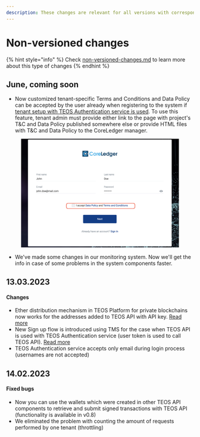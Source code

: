 ```yaml
---
description: These changes are relevant for all versions with corresponding functionality
---
```


# Non-versioned changes

{% hint style="info" %}
Check [non-versioned-changes.md](non-versioned-changes.md "mention") to learn more about this type of changes
{% endhint %}

## June, coming soon

* Now customized tenant-specific Terms and Conditions and Data Policy can be accepted by the user already when registering to the system if [tenant setup with TEOS Authentication service is used](../using-the-teos-api/architecture-note/tenant-setup-options.md#using-teos-api-with-the-user-access-token). To use this feature, tenant admin must provide either link to the page with project's T\&C and Data Policy published somewhere else or provide HTML files with T\&C and Data Policy to the CoreLedger manager.&#x20;

<figure><img src="../.gitbook/assets/Screenshot 2023-05-23 at 14.27.55.png" alt=""><figcaption></figcaption></figure>

* We've made some changes in our monitoring system. Now we'll get the info in case of some problems in the system components faster.

## 13.03.2023

#### Changes

* Ether distribution mechanism in TEOS Platform for private blockchains now works for the addresses added to TEOS API with API key. [Read more  ](../overview/dealing-with-blockchain-transactions/how-to-get-ether-for-signing-transactions.md)
* New Sign up flow is introduced using TMS for the case when TEOS API is used with TEOS Authentication service (user token is used to call TEOS API). [Read more](../using-additional-apis-of-teos-platform/user-authentication-flow-with-teos-authentication-service-and-tms.md)
* TEOS Authentication service accepts only email during login process (usernames are not accepted)

## 14.02.2023

#### Fixed bugs

* Now you can use the wallets which were created in other TEOS API components to retrieve and submit signed  transactions with TEOS API (functionality is available in v0.8)
* We eliminated the problem with counting the amount of requests performed by one tenant (throttling)
